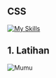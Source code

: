 ## CSS 
[![My Skills](https://skillicons.dev/icons?i=css,&theme=light)](https://skillicons.dev)
## 1. Latihan 
![Mumu](Latihan1Pendahuluan/LatihanCss1.png)
